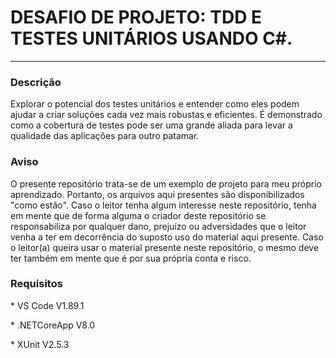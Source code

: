 # DESAFIO DE PROJETO: TDD E TESTES UNITÁRIOS USANDO C#.

<hr />

### Descrição

<p>
Explorar o potencial dos testes unitários e entender como eles podem ajudar a criar soluções cada vez mais robustas e eficientes. É demonstrado como a cobertura de testes pode ser uma grande aliada para levar a qualidade das aplicações para outro patamar.
</p>


### Aviso

<p>O presente repositório trata-se de um exemplo de projeto para meu próprio aprendizado. Portanto, os arquivos aqui presentes são disponibilizados "como estão". Caso o leitor tenha algum interesse neste repositório, tenha em mente que de forma alguma o criador deste repositório se responsabiliza por qualquer dano, prejuízo ou adversidades que o leitor venha a ter em decorrência do suposto uso do material aqui presente. Caso o leitor(a) queira usar o material presente neste repositório, o mesmo deve ter também em mente que é por sua própria conta e risco.</p>

### Requisitos

<p>* VS Code V1.89.1</p>
<p>* .NETCoreApp V8.0</p>
<p>* XUnit V2.5.3</p>